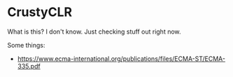# CrustyCLR

What is this? I don't know. Just checking stuff out right now.

Some things:

* https://www.ecma-international.org/publications/files/ECMA-ST/ECMA-335.pdf